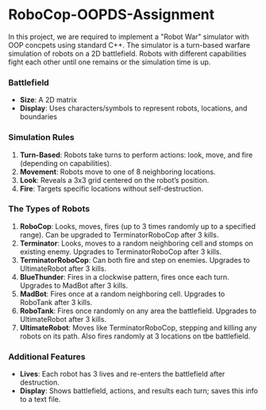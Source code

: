 # RoboCop-OOPDS-Assignment
In this project, we are required to implement a "Robot War" simulator with OOP concpets using standard C++. The simulator is a turn-based warfare simulation of robots on a 2D battlefield. Robots with different capabilities fight each other until one remains or the simulation time is up.



### Battlefield
- **Size**: A 2D matrix
- **Display**: Uses characters/symbols to represent robots, locations, and boundaries

### Simulation Rules
1. **Turn-Based**: Robots take turns to perform actions: look, move, and fire (depending on capabilities).
2. **Movement**: Robots move to one of 8 neighboring locations.
3. **Look**: Reveals a 3x3 grid centered on the robot’s position.
4. **Fire**: Targets specific locations without self-destruction.

### The Types of Robots
1. **RoboCop**: Looks, moves, fires (up to 3 times randomly up to a specified range). Can be upgraded to TerminatorRoboCop after 3 kills.
2. **Terminator**: Looks, moves to a random neighboring cell and stomps on existing enemy. Upgrades to TerminatorRoboCop after 3 kills.
3. **TerminatorRoboCop**: Can both fire and step on enemies. Upgrades to UltimateRobot after 3 kills.
4. **BlueThunder**: Fires in a clockwise pattern, fires once each turn. Upgrades to MadBot after 3 kills.
5. **MadBot**: Fires once at a random neighboring cell. Upgrades to RoboTank after 3 kills.
6. **RoboTank**: Fires once randomly on any area the battlefield. Upgrades to UltimateRobot after 3 kills.
7. **UltimateRobot**: Moves like TerminatorRoboCop, stepping and killing any robots on its path. Also fires randomly at 3 locations on tbe battlefield.

### Additional Features
- **Lives**: Each robot has 3 lives and re-enters the battlefield after destruction.
- **Display**: Shows battlefield, actions, and results each turn; saves this info to a text file.
